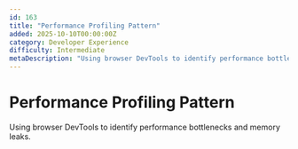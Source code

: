 ```yaml
---
id: 163
title: "Performance Profiling Pattern"
added: 2025-10-10T00:00:00Z
category: Developer Experience
difficulty: Intermediate
metaDescription: "Using browser DevTools to identify performance bottlenecks and memory leaks."
---
```


# Performance Profiling Pattern

Using browser DevTools to identify performance bottlenecks and memory leaks.

